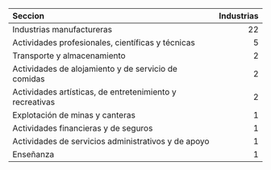 | Seccion                                                  |   Industrias |
|:---------------------------------------------------------|--------:|
| Industrias manufactureras                                |      22 |
| Actividades profesionales, científicas y técnicas        |       5 |
| Transporte y almacenamiento                              |       2 |
| Actividades de alojamiento y de servicio de comidas      |       2 |
| Actividades artísticas, de entretenimiento y recreativas |       2 |
| Explotación de minas y canteras                          |       1 |
| Actividades financieras y de seguros                     |       1 |
| Actividades de servicios administrativos y de apoyo      |       1 |
| Enseñanza                                                |       1 |
